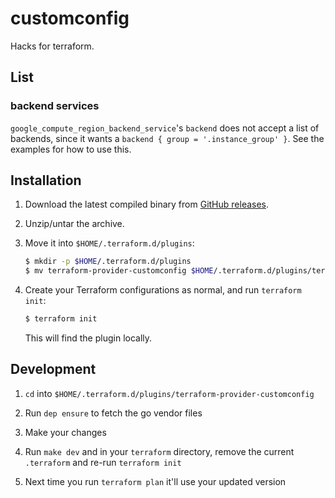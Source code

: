 # customconfig

Hacks for terraform.

## List

### backend services

`google_compute_region_backend_service`'s `backend` does not accept a list of
backends, since it wants a `backend { group = '.instance_group' }`. See the
examples for how to use this.

## Installation

1. Download the latest compiled binary from [GitHub releases](https://github.com/DeviaVir/terraform-provider-customconfig/releases).

1. Unzip/untar the archive.

1. Move it into `$HOME/.terraform.d/plugins`:

    ```sh
    $ mkdir -p $HOME/.terraform.d/plugins
    $ mv terraform-provider-customconfig $HOME/.terraform.d/plugins/terraform-provider-customconfig
    ```

1. Create your Terraform configurations as normal, and run `terraform init`:

    ```sh
    $ terraform init
    ```

    This will find the plugin locally.

## Development

1. `cd` into `$HOME/.terraform.d/plugins/terraform-provider-customconfig`

1. Run `dep ensure` to fetch the go vendor files

1. Make your changes

1. Run `make dev` and in your `terraform` directory, remove the current `.terraform` and re-run `terraform init`

1. Next time you run `terraform plan` it'll use your updated version
